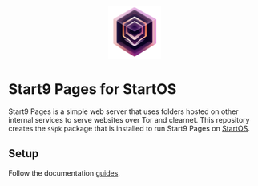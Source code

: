 <p align="center">
  <img src="icon.png" alt="Project Logo" width="21%">
</p>

# Start9 Pages for StartOS

Start9 Pages is a simple web server that uses folders hosted on other internal services to serve websites over Tor and clearnet. This repository creates the `s9pk` package that is installed to run Start9 Pages on [StartOS](https://github.com/Start9Labs/start-os/).

## Setup

Follow the documentation [guides](https://staging.docs.start9.com/packaging-guide/environment-setup.html).
